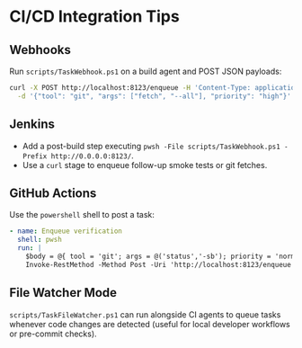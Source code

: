 # CI/CD Integration Tips

## Webhooks
Run `scripts/TaskWebhook.ps1` on a build agent and POST JSON payloads:

```bash
curl -X POST http://localhost:8123/enqueue -H 'Content-Type: application/json' \
  -d '{"tool": "git", "args": ["fetch", "--all"], "priority": "high"}'
```

## Jenkins
- Add a post-build step executing `pwsh -File scripts/TaskWebhook.ps1 -Prefix http://0.0.0.0:8123/`.
- Use a `curl` stage to enqueue follow-up smoke tests or git fetches.

## GitHub Actions
Use the `powershell` shell to post a task:

```yaml
- name: Enqueue verification
  shell: pwsh
  run: |
    $body = @{ tool = 'git'; args = @('status','-sb'); priority = 'normal' } | ConvertTo-Json -Compress
    Invoke-RestMethod -Method Post -Uri 'http://localhost:8123/enqueue' -Body $body -ContentType 'application/json'
```

## File Watcher Mode
`scripts/TaskFileWatcher.ps1` can run alongside CI agents to queue tasks whenever code changes are detected (useful for local developer workflows or pre-commit checks).
